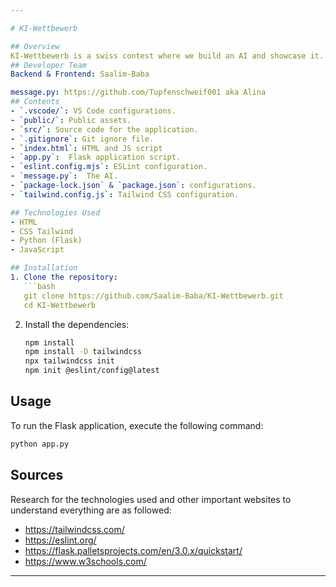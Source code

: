 ```yaml
---

# KI-Wettbewerb

## Overview
KI-Wettbewerb is a swiss contest where we build an AI and showcase it. We decided on an AI that can give you a evalution on the best learning method that suits you best. 
## Developer Team
Backend & Frontend: Saalim-Baba

message.py: https://github.com/Tupfenschweif001 aka Alina
## Contents
- `.vscode/`: VS Code configurations.
- `public/`: Public assets.
- `src/`: Source code for the application.
- `.gitignore`: Git ignore file.
- `index.html`: HTML and JS script
- `app.py`:  Flask application script.
- `eslint.config.mjs`: ESLint configuration.
- `message.py`:  The AI.
- `package-lock.json` & `package.json`: configurations.
- `tailwind.config.js`: Tailwind CSS configuration.

## Technologies Used
- HTML
- CSS Tailwind
- Python (Flask)
- JavaScript

## Installation
1. Clone the repository:
   ```bash
   git clone https://github.com/Saalim-Baba/KI-Wettbewerb.git
   cd KI-Wettbewerb
   ```
2. Install the dependencies:
   ```bash
   npm install
   npm install -D tailwindcss
   npx tailwindcss init
   npm init @eslint/config@latest
   ```

## Usage
To run the Flask application, execute the following command:
```bash
python app.py
```
## Sources
Research for the technologies used and other important websites to understand everything are as followed:
- https://tailwindcss.com/
- https://eslint.org/
- https://flask.palletsprojects.com/en/3.0.x/quickstart/
- https://www.w3schools.com/
---
```

